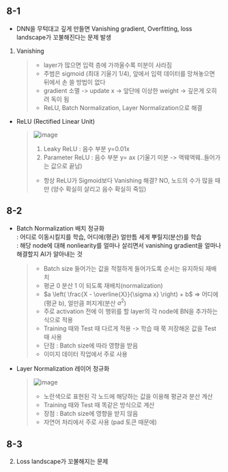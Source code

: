 ## 8-1
- DNN을 무턱대고 깊게 만들면 Vanishing gradient, Overfitting, loss landscape가 꼬불해진다는 문제 발생
1. Vanishing
   > - layer가 많으면 입력 층에 가까울수록 미분이 사라짐
   > - 주범은 sigmoid (최대 기울기 1/4), 앞에서 입력 데이터를 망쳐놓으면 뒤에서 손 쓸 방법이 없다
   > - gradient 소멸 -> update x -> 앞단에 이상한 weight -> 깊은게 오히려 독이 됨
   > - ReLU, Batch Normalization, Layer Normalization으로 해결
- ReLU (Rectified Linear Unit)
  > ![image](https://github.com/user-attachments/assets/3bb40140-4723-41de-b396-06e24e5d0b82)
  > 1. Leaky ReLU : 음수 부분 y=0.01x
  > 2. Parameter ReLU : 음수 부분 y= ax (기울기 미분 -> 액웨액웨..들어가는 값으로 끝남)
  > - 항상 ReLU가 Sigmoid보다 Vanishing 해결? NO, 노드의 수가 많을 때만 (양수 확실히 살리고 음수 확실히 죽임)
## 8-2
- Batch Normalization 배치 정규화 <br>
  : 어디로 이동시킬지를 학습, 어디에(평균) 얼만틈 세게 뿌릴지(분산)를 학습 <br>
  : 해당 node에 대해 nonliearity를 얼마나 살리면서 vanishing gradient을 얼마나 해결할지 AI가 알아내는 것
  > - Batch size 들어가는 값을 적절하게 들어가도록 순서는 유지하되 재배치
  > - 평균 0 분산 1 이 되도록 재배치(normalization)
  > - $a \left( \frac{X - \overline{X}}{\sigma x} \right) + b$ => 어디에(평균 b), 얼만큼 퍼지게(분산 $a^2$)
  > - 주로 activation 전에 이 행위를 할 layer의 각 node에 BN을 추가하는 식으로 적용
  > - Training 때와 Test 때 다르게 적용 -> 학습 때 쭉 저장해온 값을 Test 때 사용
  > - 단점 : Batch size에 따라 영향을 받음
  > - 이미지 데이터 작업에서 주로 사용
- Layer Normalization 레이어 정규화
  > ![image](https://github.com/user-attachments/assets/1d09c308-d7a3-4022-bceb-8db25f416de1)
  > - 노란색으로 표현된 각 노드에 해당하는 값을 이용해 평균과 분산 계산
  > - Training 때와 Test 때 똑같은 방식으로 계산
  > - 장점 : Batch size에 영향을 받지 않음
  > - 자연어 처리에서 주로 사용 (pad 토큰 때문에)
## 8-3 
2. Loss landscape가 꼬불해지는 문제


